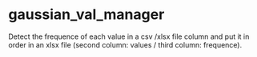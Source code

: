 # gaussian_val_manager
Detect the frequence of each value in a csv /xlsx file column and put it in order in an xlsx file (second column: values / third column: frequence).

